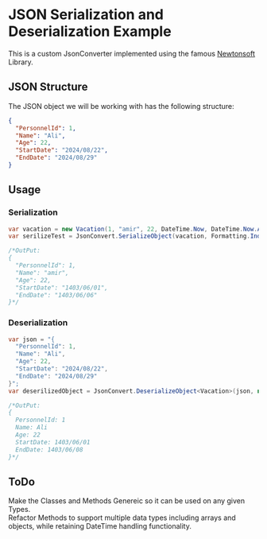 
# JSON Serialization and Deserialization Example

This is a custom JsonConverter implemented using the famous [Newtonsoft](https://www.newtonsoft.com/json) Library.

## JSON Structure

The JSON object we will be working with has the following structure:

```json
{
  "PersonnelId": 1,
  "Name": "Ali",
  "Age": 22,
  "StartDate": "2024/08/22",
  "EndDate": "2024/08/29"
}
```


## Usage

### Serialization
```C#
var vacation = new Vacation(1, "amir", 22, DateTime.Now, DateTime.Now.AddDays(+5));
var serilizeTest = JsonConvert.SerializeObject(vacation, Formatting.Indented, new PersianDateConverter());

/*OutPut:
{
  "PersonnelId": 1,
  "Name": "amir",
  "Age": 22,
  "StartDate": "1403/06/01",
  "EndDate": "1403/06/06"
}*/
```


### Deserialization
```C#
var json = "{
  "PersonnelId": 1,
  "Name": "Ali",
  "Age": 22,
  "StartDate": "2024/08/22",
  "EndDate": "2024/08/29"
}";
var deserilizedObject = JsonConvert.DeserializeObject<Vacation>(json, new PersianDateConverter());

/*OutPut:
{
  PersonnelId: 1
  Name: Ali
  Age: 22
  StartDate: 1403/06/01
  EndDate: 1403/06/08
}*/
```


## ToDo
Make the Classes and Methods Genereic so it can be used on any given Types.  
Refactor Methods to support multiple data types including arrays and objects, while retaining DateTime handling functionality.
